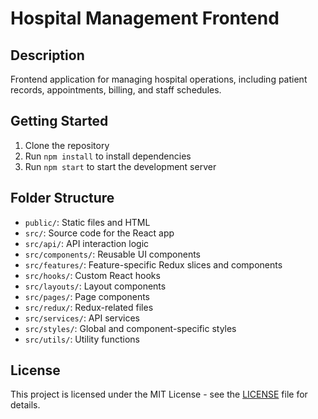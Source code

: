 # Hospital Management Frontend

## Description

Frontend application for managing hospital operations, including patient records, appointments, billing, and staff schedules.

## Getting Started

1. Clone the repository
2. Run `npm install` to install dependencies
3. Run `npm start` to start the development server

## Folder Structure

- `public/`: Static files and HTML
- `src/`: Source code for the React app
- `src/api/`: API interaction logic
- `src/components/`: Reusable UI components
- `src/features/`: Feature-specific Redux slices and components
- `src/hooks/`: Custom React hooks
- `src/layouts/`: Layout components
- `src/pages/`: Page components
- `src/redux/`: Redux-related files
- `src/services/`: API services
- `src/styles/`: Global and component-specific styles
- `src/utils/`: Utility functions

## License

This project is licensed under the MIT License - see the [LICENSE](LICENSE) file for details.
